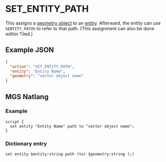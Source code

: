 # SET_ENTITY_PATH

This assigns a [geometry object](../vector_objects) to an [entity](../entities). Afterward, the entity can use `%ENTITY_PATH%` to refer to that path. (This assignment can also be done within Tiled.)

## Example JSON

```json
{
  "action": "SET_ENTITY_PATH",
  "entity": "Entity Name",
  "geometry": "vector object name"
}
```

## MGS Natlang

### Example

```mgs
script {
  set entity "Entity Name" path to "vector object name";
}
```

### Dictionary entry

```
set entity $entity:string path (to) $geometry:string (;)
```
